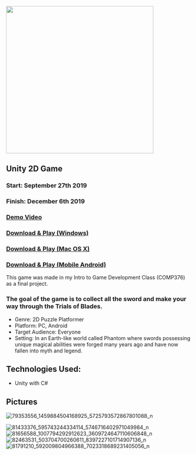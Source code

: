 <img width="400" src="https://user-images.githubusercontent.com/37888675/67827292-f2b4e500-faa5-11e9-9283-078e4ba2393e.png">

## Unity 2D Game

### Start: September 27th 2019

### Finish: December 6th 2019

### <a href="https://www.youtube.com/watch?v=j6nc4PS6lf4" target="_blank">Demo Video</a>

### [Download & Play (Windows)](http://www.mediafire.com/file/dz4ghev1uejlseb/Swiss_Army_Swords_2.1.4_Setup.exe/file)
### [Download & Play (Mac OS X)](http://www.mediafire.com/file/ejf9es320gdx6x6/Swiss_Army_Swords_2.1.4_MacOS.zip/file)
### [Download & Play (Mobile Android)](http://www.mediafire.com/file/6jzut5yhn66ipog/SAS_Android.apk/file)

This game was made in my Intro to Game Development Class (COMP376) as a final project.

### The goal of the game is to collect all the sword and make your way through the Trials of Blades.

- Genre: 2D Puzzle Platformer
- Platform: PC, Android
- Target Audience: Everyone
- Setting: In an Earth-like world called Phantom where swords possessing unique magical abilities were forged many years ago and have now fallen into myth and legend.

<h2>Technologies Used:</h2>

- Unity with C#

<h2>Pictures</h2>

![79353556_1459884504168925_5725793572867801088_n](https://user-images.githubusercontent.com/37888675/71847642-5f96bd80-309b-11ea-8a64-e8848afea5bd.png)

![81433376_595743244334114_5746716402971049984_n](https://user-images.githubusercontent.com/37888675/71848014-696cf080-309c-11ea-91e9-7f46cc153a17.png)
![81656588_1007794292912623_3609724647110606848_n](https://user-images.githubusercontent.com/37888675/71848015-696cf080-309c-11ea-92a1-5787d3b12219.png)
![82463531_503704700260611_8397227101714907136_n](https://user-images.githubusercontent.com/37888675/71848016-696cf080-309c-11ea-92bb-8a751e4603bb.png)
![81791210_592009804966388_7023318689231405056_n](https://user-images.githubusercontent.com/37888675/71848017-6a058700-309c-11ea-8e65-bdd0cbfd2ccc.png)
